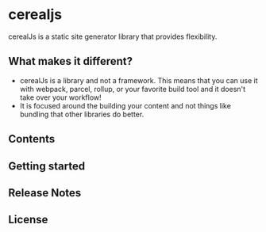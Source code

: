 # cerealjs
cerealJs is a static site generator library that provides flexibility.

## What makes it different?

- cerealJs is a library and not a framework. This means that you can use it with webpack, parcel, rollup, or your favorite build tool and it doesn't take over your workflow! 
- It is focused around the building your content and not things like bundling that other libraries do better. 

## Contents

## Getting started

## Release Notes

## License

